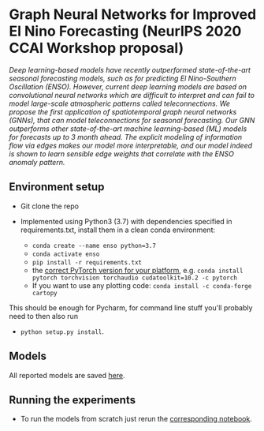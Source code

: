 # Graph Neural Networks for Improved El Nino Forecasting (NeurIPS 2020 CCAI Workshop proposal)
*Deep learning-based models have recently outperformed state-of-the-art seasonal forecasting models, such as for predicting El Nino-Southern Oscillation (ENSO).
However, current deep learning models are based on convolutional neural networks which are difficult to interpret and can fail to model large-scale atmospheric patterns called teleconnections. We propose the first application of spatiotemporal graph neural networks (GNNs), that can model teleconnections for seasonal forecasting. Our GNN outperforms other state-of-the-art machine learning-based (ML) models for forecasts up to 3 month ahead. The explicit modeling of information flow via edges makes our model more interpretable, and our model indeed is shown to learn sensible edge weights that correlate with the ENSO anomaly pattern.*

## Environment setup
- Git clone the repo 

- Implemented using Python3 (3.7) with dependencies specified in requirements.txt, install them in a clean conda environment: <br>
    - ``conda create --name enso python=3.7`` <br>
    - ``conda activate enso`` <br>
    - ``pip install -r requirements.txt``
    - the [correct PyTorch version for your platform](https://pytorch.org/get-started/locally/]), e.g. ``conda install pytorch torchvision torchaudio cudatoolkit=10.2 -c pytorch``
    - If you want to use any plotting code: ``conda install -c conda-forge cartopy``

This should be enough for Pycharm, for command line stuff you'll probably need to then also run

- ``python setup.py install``.


## Models
All reported models are saved [here](models).

## Running the experiments
- To run the models from scratch just rerun the [corresponding notebook](experiment1.ipynb).
     